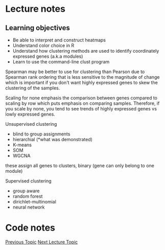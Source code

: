 # Lecture notes
## Learning objectives
- Be able to interpret and construct heatmaps
- Understand color choice in R
- Understand how clustering methods are used to identify coordinately expressed genes (a.k.a modules)
- Learn to use the command-line clust program

Spearman may be better to use for clustering than Pearson due to Spearman rank ordering that is less sensitive to the magnitude of change which is important if you don't want highly expressed genes to skew the clustering of the samples. 

Scaling for none emphasis the comparison between genes compared to scaling by row which puts emphasis on comparing samples. Therefore, if you scale by none, you tend to see trends of highly expressed genes vs lowly expressed genes.

Unsupervised clustering
- blind to group assignments
- hierarchial (*what was demonstrated)
- K-means
- SOM
- WGCNA

these assign all genes to clusters, binary (gene can only belong to one module)

Supervised clustering
- group aware
- random forest
- dirichlet-multinomial
- neural network


# Code notes

[Previous Topic](../Lecture09:Differential/Lecture09.md)
[Next Lecture Topic](../Lecture11:Enrichment/Lecture11.md)